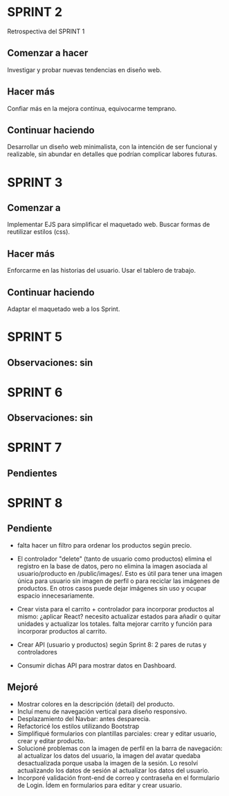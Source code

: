 # SPRINT 2

Retrospectiva del SPRINT 1

## Comenzar a hacer

Investigar y probar nuevas tendencias en diseño web.

## Hacer más

Confiar más en la mejora contínua, equivocarme temprano.

## Continuar haciendo

Desarrollar un diseño web minimalista, con la intención de ser funcional
y realizable, sin abundar en detalles que podrían complicar labores futuras.

# SPRINT 3

## Comenzar a

Implementar EJS para simplificar el maquetado web.
Buscar formas de reutilizar estilos (css).

## Hacer más

Enforcarme en las historias del usuario.
Usar el tablero de trabajo.

## Continuar haciendo

Adaptar el maquetado web a los Sprint.

# SPRINT 5

## Observaciones: sin

# SPRINT 6

## Observaciones: sin

# SPRINT 7

## Pendientes

# SPRINT 8

## Pendiente

- falta hacer un filtro para ordenar los productos según precio.
- El controlador "delete" (tanto de usuario como productos) elimina el registro en la base de datos,
  pero no elimina la imagen asociada al usuario/producto en /public/images/.
  Esto es útil para tener una imagen única para usuario sin imagen de perfil o
  para reciclar las imágenes de productos. En otros casos puede dejar imágenes sin uso y ocupar espacio innecesariamente.

- Crear vista para el carrito + controlador para incorporar productos al mismo: ¿aplicar React? necesito actualizar estados para añadir o quitar unidades y actualizar los totales.
  falta mejorar carrito y función para incorporar productos al carrito.
- Crear API (usuario y productos) según Sprint 8: 2 pares de rutas y controladores
- Consumir dichas API para mostrar datos en Dashboard.

## Mejoré

- Mostrar colores en la descripción (detail) del producto.
- Incluí menu de navegación vertical para diseño responsivo.
- Desplazamiento del Navbar: antes desparecia.
- Refactoricé los estilos utilizando Bootstrap
- Simplifiqué formularios con plantillas parciales: crear y editar usuario, crear y editar producto.
- Solucioné problemas con la imagen de perfil en la barra de navegación: al actualizar los datos del usuario,
  la imagen del avatar quedaba desactualizada porque usaba la imagen de la sesión. Lo resolví actualizando los datos de sesión al actualizar los datos del usuario.
- Incorporé validación front-end de correo y contraseña en el formulario de Login.
  Ídem en formularios para editar y crear usuario.
